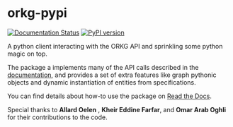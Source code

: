 # orkg-pypi
[![Documentation Status](https://readthedocs.org/projects/orkg/badge/?version=latest)](https://orkg.readthedocs.io/en/latest/?badge=latest)
[![PyPI version](https://badge.fury.io/py/orkg.svg)](https://badge.fury.io/py/orkg)

A python client interacting with the ORKG API and sprinkling some python magic on top.

The package a implements many of the API calls described in the [documentation](http://tibhannover.gitlab.io/orkg/orkg-backend/api-doc/), and provides a set of extra features like graph pythonic objects and dynamic instantiation of entities from specifications.

You can find details about how-to use the package on [Read the Docs](https://orkg.readthedocs.io/en/latest/index.html).

Special thanks to **Allard Oelen** , **Kheir Eddine Farfar**, and **Omar Arab Oghli** for their contributions to the code.